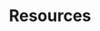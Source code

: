 ---
layout: page
title: Resources
nav: false
dropdown: true
children: 
    - title: 
      permalink: 
---